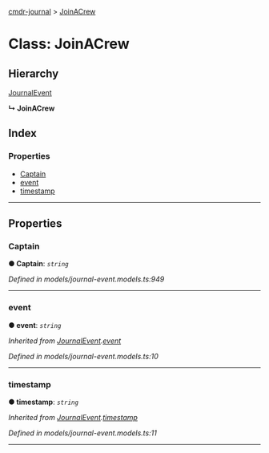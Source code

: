 [cmdr-journal](../README.md) > [JoinACrew](../classes/joinacrew.md)



# Class: JoinACrew

## Hierarchy


 [JournalEvent](journalevent.md)

**↳ JoinACrew**







## Index

### Properties

* [Captain](joinacrew.md#captain)
* [event](joinacrew.md#event)
* [timestamp](joinacrew.md#timestamp)



---
## Properties
<a id="captain"></a>

###  Captain

**●  Captain**:  *`string`* 

*Defined in models/journal-event.models.ts:949*





___

<a id="event"></a>

###  event

**●  event**:  *`string`* 

*Inherited from [JournalEvent](journalevent.md).[event](journalevent.md#event)*

*Defined in models/journal-event.models.ts:10*





___

<a id="timestamp"></a>

###  timestamp

**●  timestamp**:  *`string`* 

*Inherited from [JournalEvent](journalevent.md).[timestamp](journalevent.md#timestamp)*

*Defined in models/journal-event.models.ts:11*





___


